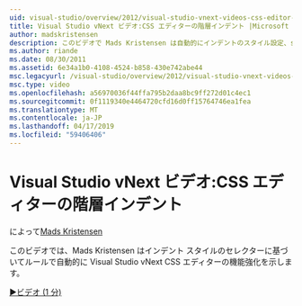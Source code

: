 ```yaml
---
uid: visual-studio/overview/2012/visual-studio-vnext-videos-css-editor-hierarchical-indentation
title: Visual Studio vNext ビデオ:CSS エディターの階層インデント |Microsoft Docs
author: madskristensen
description: このビデオで Mads Kristensen は自動的にインデントのスタイル設定、selecto に基づいて規則を Visual Studio vNext CSS エディターの機能強化について説明しています.
ms.author: riande
ms.date: 08/30/2011
ms.assetid: 6e34a1b0-4108-4524-b858-430e742abe44
msc.legacyurl: /visual-studio/overview/2012/visual-studio-vnext-videos-css-editor-hierarchical-indentation
msc.type: video
ms.openlocfilehash: a56970036f44ffa795b2daa8bc9ff272d01c4ec1
ms.sourcegitcommit: 0f1119340e4464720cfd16d0ff15764746ea1fea
ms.translationtype: MT
ms.contentlocale: ja-JP
ms.lasthandoff: 04/17/2019
ms.locfileid: "59406406"
---
```

# <a name="visual-studio-vnext-videos-css-editor-hierarchical-indentation"></a>Visual Studio vNext ビデオ:CSS エディターの階層インデント

によって[Mads Kristensen](https://github.com/madskristensen)

このビデオでは、Mads Kristensen はインデント スタイルのセレクターに基づいてルールで自動的に Visual Studio vNext CSS エディターの機能強化を示します。

[&#9654;ビデオ (1 分)](https://channel9.msdn.com/Blogs/ASP-NET-Site-Videos/visual-studio-vnext-videos-css-editor-hierarchical-indentation)
